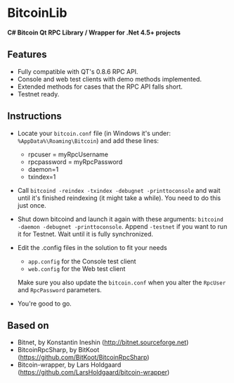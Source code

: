 BitcoinLib
==========

**C# Bitcoin Qt RPC Library / Wrapper for .Net 4.5+ projects**


Features
--------

- Fully compatible with QT's 0.8.6 RPC API.
- Console and web test clients with demo methods implemented.
- Extended methods for cases that the RPC API falls short.
- Testnet ready.

Instructions
------------

- Locate your `bitcoin.conf` file (in Windows it's under: `%AppData%\Roaming\Bitcoin`) and add these lines:
	- rpcuser = myRpcUsername
	- rpcpassword = myRpcPassword
	- daemon=1
	- txindex=1

- Call `bitcoind -reindex -txindex -debugnet -printtoconsole` and wait until it's finished reindexing (it might take a while). You need to do this just once.

- Shut down bitcoind and launch it again with these arguments: `bitcoind -daemon -debugnet -printtoconsole`. Append `-testnet` if you want to run it for Testnet. Wait until it is fully synchronized. 

- Edit the .config files in the solution to fit your needs
	- `app.config` for the Console test client
	- `web.config` for the Web test client

  Make sure you also update the `bitcoin.conf` when you alter the `RpcUser` and `RpcPassword` parameters.

- You're good to go.

Based on
--------

- Bitnet, by Konstantin Ineshin (http://bitnet.sourceforge.net)
- BitcoinRpcSharp, by BitKoot (https://github.com/BitKoot/BitcoinRpcSharp)
- Bitcoin-wrapper, by Lars Holdgaard (https://github.com/LarsHoldgaard/bitcoin-wrapper)